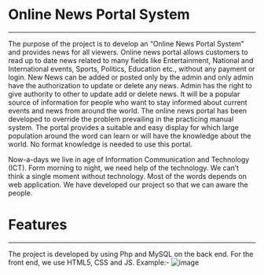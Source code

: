 <h1>Online News Portal System</h1>
<hr>
The purpose of the project is to develop an “Online News Portal System” and provides news for all viewers. Online news portal allows customers to read up to date news related to many fields like Entertainment, National and International events, Sports, Politics, Education etc., without any payment or login. New News can be added or posted only by the admin and only admin have the authorization to update or delete any news. Admin has the right to give authority to other to update add or delete news. It will be a popular source of information for people who want to stay informed about current events and news from around the world. The online news portal has been developed to override the problem prevailing in the practicing manual system. The portal provides a suitable and easy display for which large population around the word can learn or will have the knowledge about the world. No format knowledge is needed to use this portal.

Now-a-days we live in age of Information Communication and Technology (ICT). Form morning to night, we need help of the technology. We can’t think a single moment without technology. Most of the words depends on web application. We have developed our project so that we can aware the people.
<h1>Features</h1>
<hr>

 The project is developed by using Php and MySQL on the back end. For the front end, we use HTML5, CSS and JS.
 Example:- 
![image](https://github.com/Unique982/Online-News-Portal-System/assets/133880428/03ffccde-7870-4ea1-9193-36d1b4b094e2)
